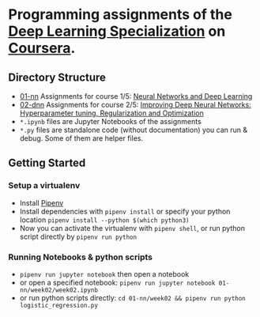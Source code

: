 # Programming assignments of the [Deep Learning Specialization] on [Coursera].

## Directory Structure

- [01-nn](01-nn) Assignments for course 1/5: [Neural Networks and Deep Learning]
- [02-dnn](02-dnn) Assignments for course 2/5: [Improving Deep Neural Networks: Hyperparameter tuning, Regularization and Optimization]
- `*.ipynb` files are Jupyter Notebooks of the assignments
- `*.py` files are standalone code (without documentation) you can run & debug. Some of them are helper files.

## Getting Started

### Setup a virtualenv

- Install [Pipenv]
- Install dependencies with `pipenv install` or specify your python location `pipenv install --python $(which python3)`
- Now you can activate the virtualenv with `pipenv shell`, or run python script directly by `pipenv run python`

### Running Notebooks & python scripts

- `pipenv run jupyter notebook` then open a notebook
- or open a specified notebook: `pipenv run jupyter notebook 01-nn/week02/week02.ipynb`
- or run python scripts directly: `cd 01-nn/week02 && pipenv run python logistic_regression.py`


[Coursera]: https://www.coursera.org/
[Deep Learning Specialization]: https://www.coursera.org/specializations/deep-learning
[Neural Networks and Deep Learning]: https://www.coursera.org/learn/neural-networks-deep-learning?specialization=deep-learning
[Improving Deep Neural Networks: Hyperparameter tuning, Regularization and Optimization]: https://www.coursera.org/learn/deep-neural-network/?specialization=deep-learning
[Pipenv]: https://pipenv.kennethreitz.org/

